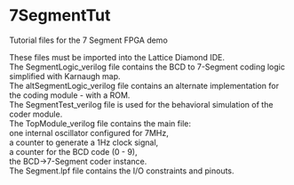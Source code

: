 # 7SegmentTut
Tutorial files for the 7 Segment FPGA demo  
  
These files must be imported into the Lattice Diamond IDE.   
The SegmentLogic_verilog file contains the BCD to 7-Segment coding logic simplified with Karnaugh map.  
The altSegmentLogic_verilog file contains an alternate implementation for the coding module - with a ROM.  
The SegmentTest_verilog file is used for the behavioral simulation of the coder module.  
The TopModule_verilog file contains the main file:   
    one internal oscillator configured for 7MHz,   
    a counter to generate a 1Hz clock signal,  
    a counter for the BCD code (0 - 9),  
    the BCD->7-Segment coder instance.  
The Segment.lpf file contains the I/O constraints and pinouts.  
